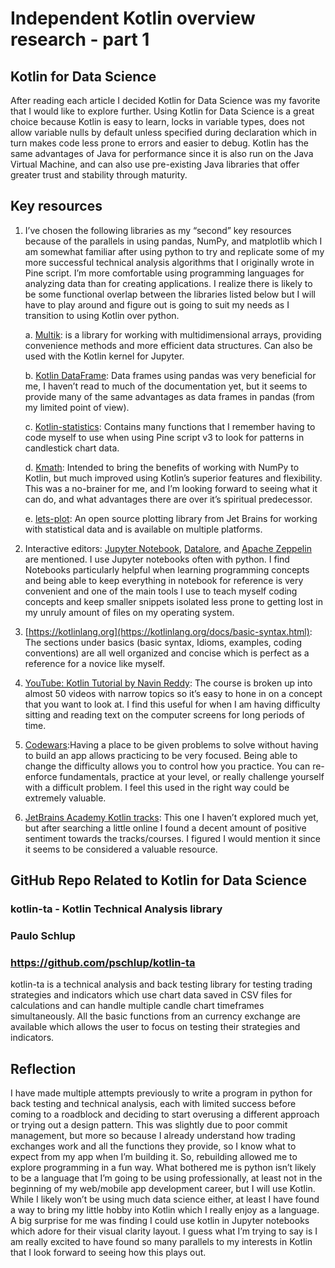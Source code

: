 # Independent Kotlin overview research - part 1

## Kotlin for Data Science
After reading each article I decided Kotlin for Data Science was my favorite that I would like to explore further. Using Kotlin for Data Science is a great choice because Kotlin is easy to learn, locks in variable types, does not allow variable nulls by default unless specified during declaration which in turn makes code less prone to errors and easier to debug. Kotlin has the same advantages of Java for performance since it is also run on the Java Virtual Machine, and can also use pre-existing Java libraries that offer greater trust and stability through maturity.

## Key resources
1. I’ve chosen the following libraries as my “second” key resources because of the parallels in using pandas, NumPy, and matplotlib which I am somewhat familiar after using python to try and replicate some of my more successful technical analysis algorithms that I originally wrote in Pine script. I’m more comfortable using programming languages for analyzing data than for creating applications. I realize there is likely to be some functional overlap between the libraries listed below but I will have to play around and figure out is going to suit my needs as I transition to using Kotlin over python.
    
      a.  [Multik](https://github.com/Kotlin/multik): is a library for working with multidimensional arrays, providing convenience methods and more               efficient data structures. Can also be used with the Kotlin kernel for Jupyter.
      
      b. [Kotlin DataFrame](https://github.com/Kotlin/dataframe): Data frames using pandas was very beneficial for me, I haven’t read to much of the                documentation yet, but it seems to provide many of the same advantages as data frames in pandas (from my limited point of view). 
      
      c. [Kotlin-statistics](https://github.com/thomasnield/kotlin-statistics): Contains many functions that I remember having to code myself to use when       using Pine script v3 to look for patterns in candlestick chart data. 
      
      d. [Kmath](https://github.com/SciProgCentre/kmath): Intended to bring the benefits of working with NumPy to Kotlin, but much improved using Kotlin’s          superior features and flexibility.  This was a no-brainer for me, and I’m looking forward to seeing what it can do, and what advantages there are           over it’s spiritual predecessor.
      
      e. [lets-plot](https://github.com/JetBrains/lets-plot): An open source plotting library from Jet Brains for working with statistical data and is available on multiple platforms. 
      
      
2. Interactive editors: [Jupyter Notebook](https://jupyter.org/), [Datalore](http://jetbrains.com/datalore?_gl=1*lrzaxd*_ga*MTkyMzIwNDA0OC4xNjYzMzQ1MTYw*_ga_9J976DJZ68*MTY2MzQ2Nzk5MC43LjEuMTY2MzQ3MDU4OC42MC4wLjA.&_ga=2.42794466.631111152.1663345160-1923204048.1663345160), and [Apache Zeppelin](https://zeppelin.apache.org/) are mentioned. I use Jupyter notebooks often with python. I find Notebooks particularly helpful when learning programming concepts and being able to keep everything in notebook for reference is very convenient and one of the main tools I use to teach myself coding concepts and keep smaller snippets isolated less prone to getting lost in my unruly amount of files on my operating system.

3. [https://kotlinlang.org](https://kotlinlang.org/docs/basic-syntax.html): The sections under basics (basic syntax, Idioms, examples, coding conventions) are all well organized and concise which is perfect as a reference for a novice like myself.

4. [YouTube: Kotlin Tutorial by Navin Reddy](https://www.youtube.com/playlist?list=PLsyeobzWxl7rooJFZhc3qPLwVROovGCfh): The course is broken up into almost 50 videos with narrow topics so it’s easy to hone in on a concept that you want to look at. I find this useful for when I am having difficulty sitting and reading text on the computer screens for long periods of time.

5. [Codewars](https://www.codewars.com):Having a place to be given problems to solve without having to build an app allows practicing to be very focused. Being able to change the difficulty allows you to control how you practice. You can re-enforce fundamentals, practice at your level, or really challenge yourself with a difficult problem. I feel this used in the right way could be extremely valuable.

6. [JetBrains Academy Kotlin tracks](https://hyperskill.org/tracks?_ga=2.119806287.631111152.1663345160-1923204048.1663345160&_gl=1%2ag7jp6f%2a_ga%2aMTkyMzIwNDA0OC4xNjYzMzQ1MTYw%2a_ga_9J976DJZ68%2aMTY2MzQ3NTIwNS43LjAuMTY2MzQ3NTIwNS4wLjAuMA..&category=4): This one I haven’t explored much yet, but after searching a little online I found a decent amount of positive sentiment towards the tracks/courses. I figured I would mention it since it seems to be considered a valuable resource. 

## GitHub Repo Related to Kotlin for Data Science
### kotlin-ta - Kotlin Technical Analysis library
### Paulo Schlup
### https://github.com/pschlup/kotlin-ta

kotlin-ta is a technical analysis and back testing library for testing trading strategies and indicators which use chart data saved in CSV files for calculations and can handle multiple candle chart timeframes simultaneously. All the basic functions from an currency exchange are available which allows the user to focus on testing their strategies and indicators.

## Reflection
I have made multiple attempts previously to write a program in python for back testing and technical analysis, each with limited success before coming to a roadblock and deciding to start overusing a different approach or trying out a design pattern. This was slightly due to poor commit management, but more so because I already understand how trading exchanges work and all the functions they provide, so I know what to expect from my app when I’m building it. So, rebuilding allowed me to explore programming in a fun way. 
What bothered me is python isn’t likely to be a language that I’m going to be using professionally, at least not in the beginning of my web/mobile app development career, but I will use Kotlin. While I likely won’t be using much data science either, at least I have found a way to bring my little hobby into Kotlin which I really enjoy as a language. A big surprise for me was finding I could use kotlin in Jupyter notebooks which adore for their visual clarity layout. I guess what I’m trying to say is I am really excited to have found so many parallels to my interests in Kotlin that I look forward to seeing how this plays out.

